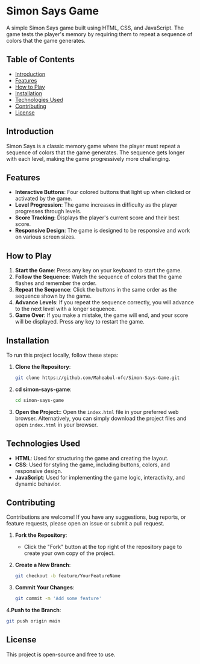 # Simon Says Game

A simple Simon Says game built using HTML, CSS, and JavaScript. The game tests the player's memory by requiring them to repeat a sequence of colors that the game generates.

## Table of Contents
- [Introduction](#introduction)
- [Features](#features)
- [How to Play](#how-to-play)
- [Installation](#installation)
- [Technologies Used](#technologies-used)
- [Contributing](#contributing)
- [License](#license)

## Introduction
Simon Says is a classic memory game where the player must repeat a sequence of colors that the game generates. The sequence gets longer with each level, making the game progressively more challenging.

## Features
- **Interactive Buttons**: Four colored buttons that light up when clicked or activated by the game.
- **Level Progression**: The game increases in difficulty as the player progresses through levels.
- **Score Tracking**: Displays the player's current score and their best score.
- **Responsive Design**: The game is designed to be responsive and work on various screen sizes.

## How to Play
1. **Start the Game**: Press any key on your keyboard to start the game.
2. **Follow the Sequence**: Watch the sequence of colors that the game flashes and remember the order.
3. **Repeat the Sequence**: Click the buttons in the same order as the sequence shown by the game.
4. **Advance Levels**: If you repeat the sequence correctly, you will advance to the next level with a longer sequence.
5. **Game Over**: If you make a mistake, the game will end, and your score will be displayed. Press any key to restart the game.

## Installation
To run this project locally, follow these steps:

1. **Clone the Repository**:
   ```bash
   git clone https://github.com/Maheabul-ofc/Simon-Says-Game.git
   ```
2. **cd simon-says-game**:
   ```bash
   cd simon-says-game
   ```
3. **Open the Project:**:
Open the `index.html` file in your preferred web browser.
Alternatively, you can simply download the project files and open `index.html` in your browser.


## Technologies Used
- **HTML**: Used for structuring the game and creating the layout.
- **CSS**: Used for styling the game, including buttons, colors, and responsive design.
- **JavaScript**: Used for implementing the game logic, interactivity, and dynamic behavior.

## Contributing
Contributions are welcome! If you have any suggestions, bug reports, or feature requests, please open an issue or submit a pull request.

1. **Fork the Repository**:
   - Click the "Fork" button at the top right of the repository page to create your own copy of the project.

2. **Create a New Branch**:
   ```bash
   git checkout -b feature/YourFeatureName
3. **Commit Your Changes**:
   ```bash
   git commit -m 'Add some feature'
4.**Push to the Branch**: 
```bash
git push origin main
```
## License
This project is open-source and free to use.
